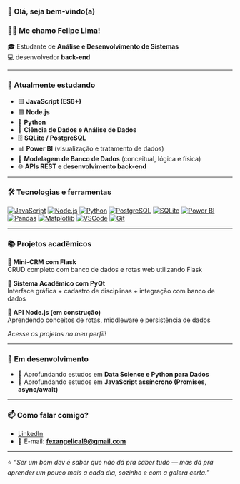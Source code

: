 ### 👋 Olá, seja bem-vindo(a)
### 🧑‍💻 Me chamo Felipe Lima!

🎓 Estudante de **Análise e Desenvolvimento de Sistemas**  
💻 desenvolvedor **back-end**  

---

### 🧠 Atualmente estudando

- 🟨 **JavaScript (ES6+)**
- 🟩 **Node.js**
- 🐍 **Python**
- 🧮 **Ciência de Dados e Análise de Dados**
- 🗄️ **SQLite / PostgreSQL**
- 📊 **Power BI** (visualização e tratamento de dados)
- 🧩 **Modelagem de Banco de Dados** (conceitual, lógica e física)
- 🌐 **APIs REST e desenvolvimento back-end**

---

### 🛠️ Tecnologias e ferramentas

[![JavaScript](https://img.shields.io/badge/-JavaScript-333?style=for-the-badge&logo=javascript)](https://developer.mozilla.org/pt-BR/docs/Web/JavaScript)
[![Node.js](https://img.shields.io/badge/-Node.js-333?style=for-the-badge&logo=node.js)](https://nodejs.org/)
[![Python](https://img.shields.io/badge/-Python-333?style=for-the-badge&logo=python)](https://www.python.org/)
[![PostgreSQL](https://img.shields.io/badge/-PostgreSQL-333?style=for-the-badge&logo=postgresql)](https://www.postgresql.org/)
[![SQLite](https://img.shields.io/badge/-SQLite-333?style=for-the-badge&logo=sqlite)](https://www.sqlite.org/)
[![Power BI](https://img.shields.io/badge/-Power%20BI-333?style=for-the-badge&logo=powerbi)](https://powerbi.microsoft.com/)
[![Pandas](https://img.shields.io/badge/-Pandas-333?style=for-the-badge&logo=pandas)](https://pandas.pydata.org/)
[![Matplotlib](https://img.shields.io/badge/-Matplotlib-333?style=for-the-badge&logo=plotly)](https://matplotlib.org/)
[![VSCode](https://img.shields.io/badge/-VSCode-333?style=for-the-badge&logo=visualstudiocode)](https://code.visualstudio.com/)
[![Git](https://img.shields.io/badge/-Git-333?style=for-the-badge&logo=git)](https://git-scm.com/)

---

### 📚 Projetos acadêmicos

🔹 **Mini-CRM com Flask**  
CRUD completo com banco de dados e rotas web utilizando Flask  

🔹 **Sistema Acadêmico com PyQt**  
Interface gráfica + cadastro de disciplinas + integração com banco de dados  

🔹 **API Node.js (em construção)**  
Aprendendo conceitos de rotas, middleware e persistência de dados  

*Acesse os projetos no meu perfil!*

---

### 🎯 Em desenvolvimento

- 🧠 Aprofundando estudos em **Data Science e Python para Dados**
- 🧠 Aprofundando estudos em **JavaScript assíncrono (Promises, async/await)**

---

### 📫 Como falar comigo?

- [LinkedIn](https://linkedin.com/in/felipe-limaaa)  
- 📧 E-mail: **fexangelical9@gmail.com**

---

⭐ *“Ser um bom dev é saber que não dá pra saber tudo — mas dá pra aprender um pouco mais a cada dia, sozinho e com a galera certa.”*
